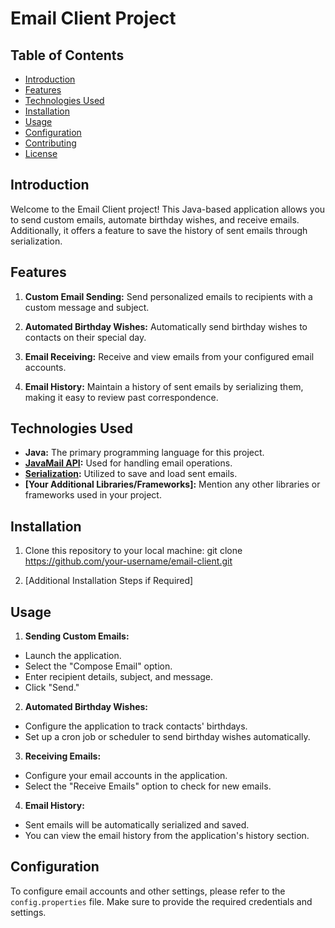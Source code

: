 # Email Client Project

## Table of Contents
- [Introduction](#introduction)
- [Features](#features)
- [Technologies Used](#technologies-used)
- [Installation](#installation)
- [Usage](#usage)
- [Configuration](#configuration)
- [Contributing](#contributing)
- [License](#license)

## Introduction

Welcome to the Email Client project! This Java-based application allows you to send custom emails, automate birthday wishes, and receive emails. Additionally, it offers a feature to save the history of sent emails through serialization.

## Features

1. **Custom Email Sending:** Send personalized emails to recipients with a custom message and subject.

2. **Automated Birthday Wishes:** Automatically send birthday wishes to contacts on their special day.

3. **Email Receiving:** Receive and view emails from your configured email accounts.

4. **Email History:** Maintain a history of sent emails by serializing them, making it easy to review past correspondence.

## Technologies Used

- **Java:** The primary programming language for this project.
- **[JavaMail API](https://javaee.github.io/javamail/):** Used for handling email operations.
- **[Serialization](https://docs.oracle.com/javase/8/docs/technotes/guides/serialization/index.html):** Utilized to save and load sent emails.
- **[Your Additional Libraries/Frameworks]:** Mention any other libraries or frameworks used in your project.

## Installation

1. Clone this repository to your local machine:
git clone https://github.com/your-username/email-client.git

2. [Additional Installation Steps if Required]

## Usage

1. **Sending Custom Emails:**

- Launch the application.
- Select the "Compose Email" option.
- Enter recipient details, subject, and message.
- Click "Send."

2. **Automated Birthday Wishes:**

- Configure the application to track contacts' birthdays.
- Set up a cron job or scheduler to send birthday wishes automatically.

3. **Receiving Emails:**

- Configure your email accounts in the application.
- Select the "Receive Emails" option to check for new emails.

4. **Email History:**

- Sent emails will be automatically serialized and saved.
- You can view the email history from the application's history section.

## Configuration

To configure email accounts and other settings, please refer to the `config.properties` file. Make sure to provide the required credentials and settings.




